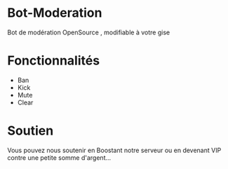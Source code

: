 # Bot-Moderation
Bot de modération OpenSource , modifiable à votre gise 

# Fonctionnalités 
* Ban
* Kick
* Mute
* Clear

# Soutien 
Vous pouvez nous soutenir en Boostant notre serveur ou en devenant VIP contre une petite somme d'argent... 
